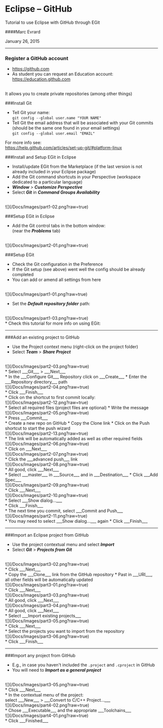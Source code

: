 # Eclipse – GitHub

Tutorial to use Eclipse with GitHub through EGit

####Marc Evrard

January 26, 2015

---

### Register a GitHub account
* <https://github.com>
* As student you can request an Education account: <br> <https://education.github.com>
<br>
It allows you to create private repositories (among other things)

###Install Git
* Tell Git your name:<br>
`git config --global user.name "YOUR NAME"`
* Tell Git the email address that will be associated with your Git commits (should be the same one found in your email settings)<br>
`git config --global user.email "EMAIL"`

For more info see:<br>
<https://help.github.com/articles/set-up-git/#platform-linux>

###Install and Setup EGit in Eclipse
* Install/update EGit from the Marketplace (if the last version is not already included in your Eclipse package)
* Add the Git command shortcuts in your Perspective (workspace dedicated to a particular language)
* ___Window___ > ___Customize Perspective___
* Select ___Git___ in ___Command Groups Availability___
<br>
![](/Docs/Images/part1-02.png?raw=true)

###Setup EGit in Eclipse
* Add the Git control tabs in the bottom window:<br>
(near the ___Problems___ tab)
<br>
![](/Docs/Images/part2-01.png?raw=true)

###Setup EGit
* Check the Git configuration in the Preference
* If the Git setup (see above) went well the config should be already completed
* You can add or amend all settings from here
<br>
![](/Docs/Images/part1-01.png?raw=true)

* Set the ___Default repository folder___ path:
<br>
![](/Docs/Images/part1-03.png?raw=true)
<br>
* Check this tutorial for more info on using EGit:<br>
<http://www.vogella.com/tutorials/EclipseGit/article.html>

---

###Add an existing project to GitHub
* Use the Project context menu (right-click on the project folder)
* Select ___Team___ > ___Share Project___
<br>
![](/Docs/Images/part2-03.png?raw=true)
<br>
* Select ___Git___ > ___Next___
<br>
* In the ___Configure Git___ Repository click on ___Create___
* Enter the ___Repository directory___ path
<br>
![](/Docs/Images/part2-04.png?raw=true)
<br>
* Click ___Finish___
<br>
* Click on the shortcut to first commit locally:
<br>
![](/Docs/Images/part2-12.png?raw=true)
<br>
* Select all required files (project files are optional)
* Write the message
<br>
![](/Docs/Images/part2-05.png?raw=true)
<br>
* Press ___Commit___
<br>
* Create a new repo on GitHub
* Copy the Clone link
* Click on the Push shortcut to start the push wizard
<br>
![](/Docs/Images/part2-13.png?raw=true)
<br>
* The link will be automatically added as well as other required fields
<br>
![](/Docs/Images/part2-06.png?raw=true)
<br>
* Click on ___Next___
<br>
![](/Docs/Images/part2-07.png?raw=true)
<br>
* Click the ___advanced push___ link
<br>
![](/Docs/Images/part2-08.png?raw=true)
<br>
* All good, click ___Next___
<br>
* Select ___master___ in ___Source___ and in ___Destination___
* Click ___Add Spec___
<br>
![](/Docs/Images/part2-09.png?raw=true)
<br>
* Click ___Next___
<br>
![](/Docs/Images/part2-10.png?raw=true)
<br>
* Select ___Show dialog...___
<br>
* Click ___Finish___
<br>
* The next time you commit, select ___Commit and Push___
<br>
![](/Docs/Images/part2-11.png?raw=true)
<br>
* You may need to select ___Show dialog...___ again
* Click ___Finish___

---

###Import an Eclipse project from GitHub
* Use the project contextual menu and select ___Import___
* Select ___Git___ > ___Projects from Git___
<br>
![](/Docs/Images/part3-02.png?raw=true)
<br>
* Click ___Next___
<br>
* Copy the ___Clone___ link from the GitHub repository
* Past in ___URI___, all other fields will be automatically updated
<br>
![](/Docs/Images/part3-01.png?raw=true)
<br>
* Click ___Next___
<br>
![](/Docs/Images/part3-03.png?raw=true)
<br>
* All good, click ___Next___
<br>
![](/Docs/Images/part3-04.png?raw=true)
<br>
* All good, click ___Next___
<br>
* Select ___Import existing projects___
<br>
![](/Docs/Images/part3-05.png?raw=true)
<br>
* Click ___Next___
<br>
* Select the projects you want to import from the repository
<br>
![](/Docs/Images/part3-06.png?raw=true)
<br>
* Click ___Finish___

---

###Import any project from GitHub
* E.g., in case you haven't included the `.project` and `.cproject` in GitHub
* You will need to ___Import as a general project___
<br>
![](/Docs/Images/part3-05.png?raw=true)
<br>
* Click ___Next___
<br>
* In the contextual menu of the project:<br>
select ___New___ > ___Convert to C/C++ Project...___
<br>
![](/Docs/Images/part4-02.png?raw=true)
<br>
* Chose ___Executable___ and the appropriate ___Toolchains___
<br>
![](/Docs/Images/part4-01.png?raw=true)
<br>
* Click ___Finished___
